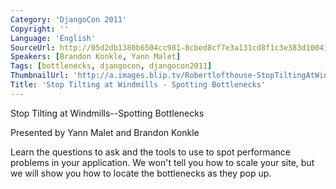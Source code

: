 ```yaml
---
Category: 'DjangoCon 2011'
Copyright: ''
Language: 'English'
SourceUrl: http://05d2db1380b6504cc981-8cbed8cf7e3a131cd8f1c3e383d10041.r93.cf2.rackcdn.com/djangocon-2011/88_stop-tilting-at-windmills-spotting-bottlenecks.m4v
Speakers: [Brandon Konkle, Yann Malet]
Tags: [bottlenecks, djangocon, djangocon2011]
ThumbnailUrl: 'http://a.images.blip.tv/Robertlofthouse-StopTiltingAtWindmillsSpottingBottlenecks272-78.jpg'
Title: 'Stop Tilting at Windmills - Spotting Bottlenecks'
---
```

Stop Tilting at Windmills--Spotting Bottlenecks

Presented by Yann Malet and Brandon Konkle

Learn the questions to ask and the tools to use to spot performance problems
in your application. We won't tell you how to scale your site, but we will
show you how to locate the bottlenecks as they pop up.

